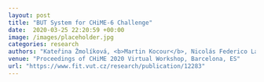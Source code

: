 ```yaml
---
layout: post
title: "BUT System for CHiME-6 Challenge"
date:  2020-03-25 22:20:59 +00:00
image: /images/placeholder.jpg
categories: research
authors: "Kateřina Žmolíková, <b>Martin Kocour</b>, Nicolás Federico Landini, Karel Beneš, et. al"
venue: "Proceedings of CHiME 2020 Virtual Workshop, Barcelona, ES"
url: "https://www.fit.vut.cz/research/publication/12283"
---
```


